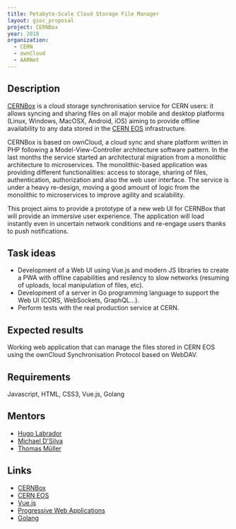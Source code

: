 ```yaml
---
title: Petabyte-Scale Cloud Storage File Manager
layout: gsoc_proposal
project: CERNBox
year: 2018
organization:
  - CERN
  - ownCloud
  - AARNet
---
```


## Description

[CERNBox](http://cernbox.web.cern.ch) is a cloud storage synchronisation service
for CERN users: it allows syncing and sharing files on all major mobile and
desktop platforms (Linux, Windows, MacOSX, Android, iOS) aiming to provide
offline availability to any data stored in the
[CERN EOS](http://eos.web.cern.ch) infrastructure.

CERNBox is based on ownCloud, a cloud sync and share platform written in PHP
following a Model-View-Controller architecture software pattern. In the last
months the service started an architectural migration from a monolithic
architecture to microservices. The monolithic-based application was providing
different functionalities: access to storage, sharing of files, authentication,
authorization and also the web user interface. The service is under a heavy
re-design, moving a good amount of logic from the monolithic to microservices to
improve agility and scalability.

This project aims to provide a prototype of a new web UI for CERNBox that will
provide an immersive user experience. The application will load instantly even
in uncertain network conditions and re-engage users thanks to push
notifications.

## Task ideas

- Development of a Web UI using Vue.js and modern JS libraries to create a PWA
  with offline capabilities and resilency to slow networks (resuming of uploads,
  local manipulation of files, etc).
- Development of a server in Go programming language to support the Web UI
  (CORS, WebSockets, GraphQL...).
- Perform tests with the real production service at CERN.

## Expected results

Working web application that can manage the files stored in CERN EOS using the
ownCloud Synchronisation Protocol based on WebDAV.

## Requirements

Javascript, HTML, CSS3, Vue.js, Golang

## Mentors

- [Hugo Labrador](mailto:hugo.gonzalez.labrador@cern.ch)
- [Michael D'Silva](mailto:michael.dsilva@aarnet.edu.au)
- [Thomas Müller](mailto:deepdiver@owncloud.com)

## Links

- [CERNBox](https://cernbox.web.cern.ch/)
- [CERN EOS](https://eos.web.cern.ch/)
- [Vue.js](https://vuejs.org/)
- [Progressive Web Applications](https://developers.google.com/web/progressive-web-apps/)
- [Golang](https://golang.org/)
